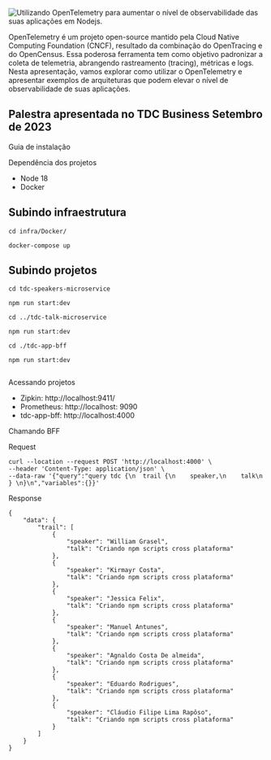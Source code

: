 
![Utilizando OpenTelemetry para aumentar o nível de observabilidade das suas aplicações em Nodejs.
](img/Proposal.png)


OpenTelemetry é um projeto open-source mantido pela Cloud Native Computing Foundation (CNCF), resultado da combinação do OpenTracing e do OpenCensus. Essa poderosa ferramenta tem como objetivo padronizar a coleta de telemetria, abrangendo rastreamento (tracing), métricas e logs. Nesta apresentação, vamos explorar como utilizar o OpenTelemetry e apresentar exemplos de arquiteturas que podem elevar o nível de observabilidade de suas aplicações.


## Palestra apresentada no TDC Business Setembro de 2023


Guia de instalação

Dependência dos projetos
- Node 18
- Docker

## Subindo infraestrutura

```
cd infra/Docker/

docker-compose up

```

## Subindo projetos


```
cd tdc-speakers-microservice

npm run start:dev

cd ../tdc-talk-microservice

npm run start:dev

cd ./tdc-app-bff

npm run start:dev


```

Acessando projetos

- Zipkin: http://localhost:9411/
- Prometheus: http://localhost: 9090
- tdc-app-bff: http://localhost:4000

Chamando BFF

Request

```
curl --location --request POST 'http://localhost:4000' \
--header 'Content-Type: application/json' \
--data-raw '{"query":"query tdc {\n  trail {\n    speaker,\n    talk\n  } \n}\n","variables":{}}'
```
Response

```
{
    "data": {
        "trail": [
            {
                "speaker": "William Grasel",
                "talk": "Criando npm scripts cross plataforma"
            },
            {
                "speaker": "Kirmayr Costa",
                "talk": "Criando npm scripts cross plataforma"
            },
            {
                "speaker": "Jessica Felix",
                "talk": "Criando npm scripts cross plataforma"
            },
            {
                "speaker": "Manuel Antunes",
                "talk": "Criando npm scripts cross plataforma"
            },
            {
                "speaker": "Agnaldo Costa De almeida",
                "talk": "Criando npm scripts cross plataforma"
            },
            {
                "speaker": "Eduardo Rodrigues",
                "talk": "Criando npm scripts cross plataforma"
            },
            {
                "speaker": "Cláudio Filipe Lima Rapôso",
                "talk": "Criando npm scripts cross plataforma"
            }
        ]
    }
}

```

